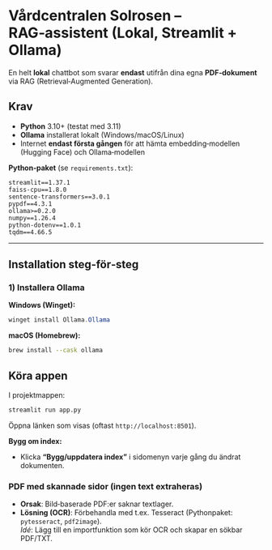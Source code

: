 # Vårdcentralen Solrosen – RAG‑assistent (Lokal, Streamlit + Ollama)

En helt **lokal** chattbot som svarar **endast** utifrån dina egna **PDF‑dokument** via RAG (Retrieval‑Augmented Generation).  

## Krav

- **Python** 3.10+ (testat med 3.11)
- **Ollama** installerat lokalt (Windows/macOS/Linux)
- Internet **endast första gången** för att hämta embedding‑modellen (Hugging Face) och Ollama‑modellen

**Python‑paket** (se `requirements.txt`):
```
streamlit==1.37.1
faiss-cpu==1.8.0
sentence-transformers==3.0.1
pypdf==4.3.1
ollama>=0.2.0
numpy==1.26.4
python-dotenv==1.0.1
tqdm==4.66.5
```

---

## Installation steg‑för‑steg

### 1) Installera Ollama
**Windows (Winget):**
```powershell
winget install Ollama.Ollama
```

**macOS (Homebrew):**
```bash
brew install --cask ollama
```


## Köra appen
I projektmappen:
```bash
streamlit run app.py
```
Öppna länken som visas (oftast `http://localhost:8501`).



**Bygg om index:**
- Klicka **“Bygg/uppdatera index”** i sidomenyn varje gång du ändrat dokumenten.




### PDF med skannade sidor (ingen text extraheras)
- **Orsak**: Bild‑baserade PDF:er saknar textlager.
- **Lösning (OCR)**: Förbehandla med t.ex. Tesseract (Pythonpaket: `pytesseract`, `pdf2image`).  
  *Idé*: Lägg till en importfunktion som kör OCR och skapar en sökbar PDF/TXT.





